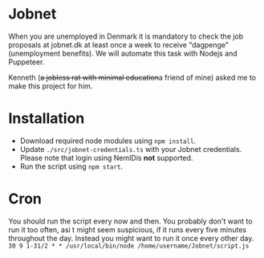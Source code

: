 # Jobnet
When you are unemployed in Denmark it is mandatory to check the job proposals at jobnet.dk at least once a week to receive "dagpenge" (unemployment benefits).
We will automate this task with Nodejs and Puppeteer.
 
Kenneth (~~a jobless rat with minimal education~~a friend of mine) asked me to make this project for him.

# Installation
* Download required node modules using ```npm install```.
* Update ```./src/jobnet-credentials.ts``` with your Jobnet credentials. Please note that login using NemIDis **not** supported.
* Run the script using ```npm start```.

# Cron
You should run the script every now and then. You probably don't want to run it too often, asi t might seem suspicious, if it runs every five minutes throughout the day.
Instead you might want to run it once every other day.
```30 9 1-31/2 * * /usr/local/bin/node /home/username/Jobnet/script.js```